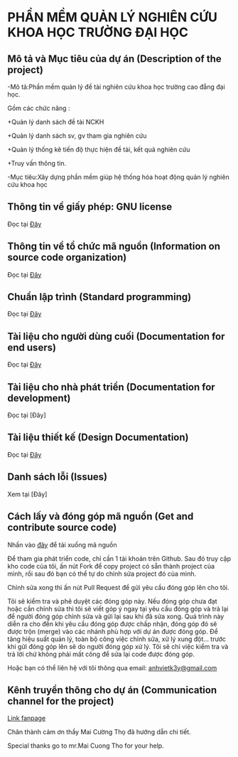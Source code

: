 # PHẦN MỀM QUẢN LÝ NGHIÊN CỨU KHOA HỌC TRƯỜNG ĐẠI HỌC

## Mô tả và Mục tiêu của dự án (Description of the project)

-Mô tả:Phần mềm quản lý đề tài nghiên cứu khoa học trường cao đẳng đại học.

Gồm các chức năng :

+Quản lý danh sách đề tài NCKH

+Quản lý danh sách sv, gv tham gia nghiên cứu

+Quản lý thống kê tiến độ thực hiện đề tài, kết quả nghiên cứu

+Truy vấn thông tin.

-Mục tiêu:Xây dựng phần mềm giúp hệ thống hóa hoạt động quản  lý nghiên cứu khoa học

## Thông tin về giấy phép: GNU license

Đọc tại [Đây](https://github.com/anhviettran2503/QLDT/blob/master/LICENSE)

## Thông tin về tổ chức mã nguồn (Information on source code organization)

Đọc tại [Đây](https://github.com/anhviettran2503/QLDT/blob/master/Information%20on%20source%20code%20organization.md)

## Chuẩn lập trình (Standard programming)

Đọc tại [Đây](https://github.com/anhviettran2503/QLDT/blob/master/Standard%20programming.md)

## Tài liệu cho người dùng cuối (Documentation for end users)

Đọc tại [Đây](https://github.com/anhviettran2503/QLDT/blob/master/Documentation%20for%20end%20users.md)

## Tài liệu cho nhà phát triển (Documentation for development)

Đọc tại [Đây]

## Tài liệu thiết kế (Design Documentation)

Đọc tại [Đây](https://github.com/anhviettran2503/QLDT/blob/master/Design%20document.md)

## Danh sách lỗi (Issues)

Xem tại [Đây]

## Cách lấy và đóng góp mã nguồn (Get and contribute source code)

Nhấn vào [đây](https://github.com/anhviettran2503/QLDT.git) để tải xuống mã nguồn

Để tham gia phát triển code, chỉ cần 1 tài khoản trên Github. Sau đó truy cập kho code của tôi, ấn nút Fork để copy project có sẵn thành project của mình, rồi sau đó bạn có thể tự do chỉnh sửa project đó của mình.

Chỉnh sửa xong thì ấn nút Pull Request để gửi yêu cầu đóng góp lên cho tôi.

Tôi sẽ kiểm tra và phê duyệt các đóng góp này. Nếu đóng góp chưa đạt hoặc cần chỉnh sửa thì tôi sẽ viết góp ý ngay tại yêu cầu đóng góp và trả lại để người đóng góp chỉnh sửa và gửi lại sau khi đã sửa xong. Quá trình này diễn ra cho đến khi yêu cầu đóng góp được chấp nhận, đóng góp đó sẽ được trộn (merge) vào các nhánh phù hợp với dự án được đóng góp.
Để tăng hiệu suất quản lý, toàn bộ công việc chỉnh sửa, xử lý xung đột... trước khi gửi đóng góp lên sẽ do người đóng góp xử lý. Tôi sẽ chỉ việc kiểm tra và trả lời chứ không phải mất công để sửa lại code được đóng góp.

Hoặc bạn có thể liên hệ với tôi thông qua email: anhvietk3y@gmail.com

## Kênh truyền thông cho dự án (Communication channel for the project)

[Link fanpage](https://www.facebook.com/Ph%E1%BA%A7n-m%E1%BB%81m-qu%E1%BA%A3n-l%C3%BD-NCKH-1939284963027864/)

Chân thành cảm ơn thầy Mai Cường Thọ đã hướng dẫn chi tiết.

Special thanks go to mr.Mai Cuong Tho for your help.


